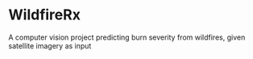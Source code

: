 # WildfireRx
A computer vision project predicting burn severity from wildfires, given satellite imagery as input
